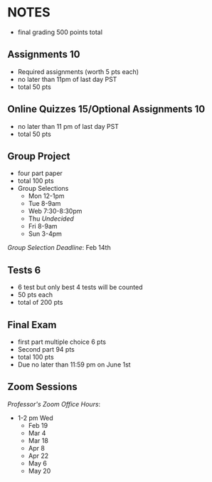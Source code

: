 # NOTES

* final grading 500 points total

## Assignments 10

  * Required assignments (worth 5 pts each)
  * no later than 11pm of last day PST
  * total 50 pts

## Online Quizzes 15/Optional Assignments 10

  * no later than 11 pm of last day PST
  * total 50 pts

## Group Project

  * four part paper
  * total 100 pts
  * Group Selections
    - Mon 12-1pm
    - Tue 8-9am
    - Web 7:30-8:30pm
    - Thu _Undecided_
    - Fri 8-9am
    - Sun 3-4pm

*Group Selection Deadline*: Feb 14th

## Tests 6

  * 6 test but only best 4 tests will be counted
  * 50 pts each
  * total of 200 pts

## Final Exam

  * first part multiple choice 6 pts
  * Second part 94 pts
  * total 100 pts
  * Due no later than 11:59 pm on June 1st

## Zoom Sessions

*Professor's Zoom Office Hours*:

  * 1-2 pm Wed
    - Feb 19
    - Mar 4
    - Mar 18
    - Apr 8
    - Apr 22
    - May 6
    - May 20






